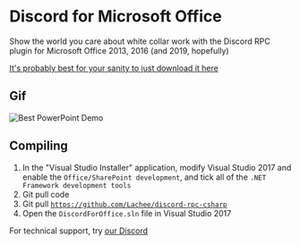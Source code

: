 # Discord for Microsoft Office
Show the world you care about white collar work with the Discord RPC plugin for Microsoft Office 2013, 2016 (and 2019, hopefully)

[It's probably best for your sanity to just download it here](https://github.com/Terminal/DiscordForOffice/releases)

## Gif
![Best PowerPoint Demo](https://office.terminal.ink/assets/img/PowerPointDemo.gif)

## Compiling
1. In the "Visual Studio Installer" application, modify Visual Studio 2017 and enable the `Office/SharePoint development`, and tick all of the `.NET Framework development tools`
2. Git pull code
3. Git pull [`https://github.com/Lachee/discord-rpc-csharp`](https://github.com/Lachee/discord-rpc-csharp)
4. Open the `DiscordForOffice.sln` file in Visual Studio 2017

For technical support, try [our Discord](https://discord.gg/8uC6aKZ)
